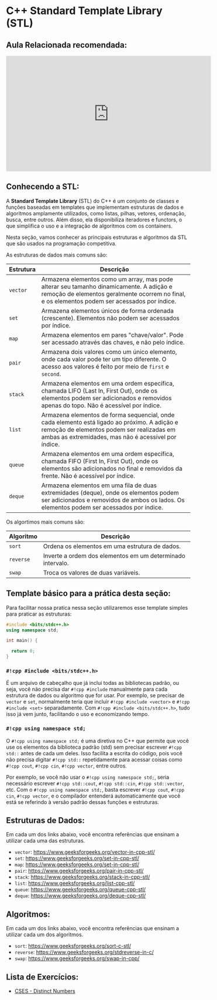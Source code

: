 # C++ Standard Template Library (STL)

## Aula Relacionada recomendada:

<iframe width="560" height="315" src="https://www.youtube.com/embed/beHruxE8D0M?si=gQICcS7_hceNuraj" title="YouTube video player" frameborder="0" allow="accelerometer; autoplay; clipboard-write; encrypted-media; gyroscope; picture-in-picture; web-share" referrerpolicy="strict-origin-when-cross-origin" allowfullscreen></iframe>

## Conhecendo a STL:
A **Standard Template Library** (STL) do C++ é um conjunto de classes e funções baseadas em templates que implementam estruturas de dados e algoritmos amplamente utilizados, como listas, pilhas, vetores, ordenação, busca, entre outros. Além disso, ela disponibiliza iteradores e functors, o que simplifica o uso e a integração de algoritmos com os containers.

Nesta seção, vamos conhecer as principais estruturas e algoritmos da STL que são usados na programação competitiva.

As estruturas de dados mais comuns são:

| Estrutura   | Descrição                            |
| ----------- | ------------------------------------ |
| `vector`    |      Armazena elementos como um array, mas pode alterar seu tamanho dinamicamente. A adição e remoção de elementos geralmente ocorrem no final, e os elementos podem ser acessados por índice.  |
| `set`       |      Armazena elementos únicos de forma ordenada (crescente). Elementos não podem ser acessados por índice. |
| `map`       |  Armazena elementos em pares "chave/valor". Pode ser acessado através das chaves, e não pelo índice. |
| `pair`     |      Armazena dois valores como um único elemento, onde cada valor pode ter um tipo diferente. O acesso aos valores é feito por meio de `first` e `second`. |
| `stack`     |      Armazena elementos em uma ordem específica, chamada LIFO (Last In, First Out), onde os elementos podem ser adicionados e removidos apenas do topo. Não é acessível por índice. |
| `list`      |      Armazena elementos de forma sequencial, onde cada elemento está ligado ao próximo. A adição e remoção de elementos podem ser realizadas em ambas as extremidades, mas não é acessível por índice. |
| `queue`     |      Armazena elementos em uma ordem específica, chamada FIFO (First In, First Out), onde os elementos são adicionados no final e removidos da frente. Não é acessível por índice. |
| `deque`     |      Armazena elementos em uma fila de duas extremidades (deque), onde os elementos podem ser adicionados e removidos de ambos os lados. Os elementos podem ser acessados por índice. |


Os algortimos mais comuns são:

| Algoritmo      | Descrição                          |
| ----------- | ------------------------------------ |
| `sort`       | Ordena os elementos em uma estrutura de dados.  |
| `reverse`       | Inverte a ordem dos elementos em um determinado intervalo. |
| `swap`    | Troca os valores de duas variáveis. |

## Template básico para a prática desta seção:

Para facilitar nossa pratíca nessa seção utilizaremos esse template simples
para praticar as estruturas:

```cpp title="template.cpp"
#include <bits/stdc++.h>
using namespace std;

int main() {

  return 0;
}
```

### `#!cpp #include <bits/stdc++.h>`
É um arquivo de cabeçalho que já inclui todas as bibliotecas padrão, ou seja, você não precisa dar `#!cpp #include` manualmente para cada estrutura de dados ou algoritmo que for usar. Por exemplo, se precisar de `vector` e `set`, normalmente teria que incluir `#!cpp #include <vector>` e `#!cpp #include <set>` separadamente. Com `#!cpp #include <bits/stdc++.h>`, tudo isso já vem junto, facilitando o uso e economizando tempo.

### `#!cpp using namespace std;`
O `#!cpp using namespace std;` é uma diretiva no C++ que permite que você use os elementos da biblioteca padrão (std) sem precisar escrever `#!cpp std::` antes de cada um deles. Isso facilita a escrita do código, pois você não precisa digitar `#!cpp std::` repetidamente para acessar coisas como `#!cpp cout`, `#!cpp cin`, `#!cpp vector`, entre outros.

Por exemplo, se você não usar o `#!cpp using namespace std;`, seria necessário escrever `#!cpp std::cout`, `#!cpp std::cin`, `#!cpp std::vector`, etc. Com o `#!cpp using namespace std;`, basta escrever `#!cpp cout`, `#!cpp cin`, `#!cpp vector`, e o compilador entenderá automaticamente que você está se referindo à versão padrão dessas funções e estruturas.

## Estruturas de Dados:
Em cada um dos links abaixo, você encontra referências que ensinam a utilizar cada uma das estruturas.

- ``vector``: <https://www.geeksforgeeks.org/vector-in-cpp-stl/>
- ``set``: <https://www.geeksforgeeks.org/set-in-cpp-stl/>
- ``map``: <https://www.geeksforgeeks.org/set-in-cpp-stl/>
- ``pair``: <https://www.geeksforgeeks.org/pair-in-cpp-stl/>
- ``stack``: <https://www.geeksforgeeks.org/stack-in-cpp-stl/>
- ``list``: <https://www.geeksforgeeks.org/list-cpp-stl/>
- ``queue``: <https://www.geeksforgeeks.org/queue-cpp-stl/>
- ``deque``:  <https://www.geeksforgeeks.org/deque-cpp-stl/>

## Algoritmos:
Em cada um dos links abaixo, você encontra referências que ensinam a utilizar cada um dos algoritmos.

- ``sort``: <https://www.geeksforgeeks.org/sort-c-stl/>
- ``reverse``: <https://www.geeksforgeeks.org/stdreverse-in-c/>
- ``swap``: <https://www.geeksforgeeks.org/swap-in-cpp/>

## Lista de Exercícios:

- [CSES - Distinct Numbers](https://cses.fi/problemset/task/1621)  

